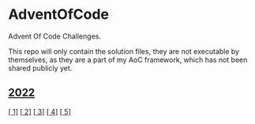 # AdventOfCode
Advent Of Code Challenges.

This repo will only contain the solution files, they are not executable by themselves, as they are a part of my AoC framework, which has not been shared publicly yet.


## [2022](/Year2022)
[[ 1]](/Year2022/Day1.cs)
[[ 2]](/Year2022/Day2.cs)
[[ 3]](/Year2022/Day3.cs)
[[ 4]](/Year2022/Day4.cs)
[[ 5]](/Year2022/Day5.cs)
